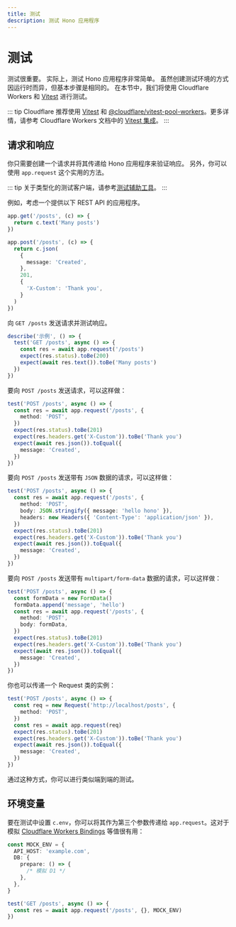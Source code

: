 ```yaml
---
title: 测试
description: 测试 Hono 应用程序
---
```


# 测试

[Vitest]: https://vitest.dev/

测试很重要。
实际上，测试 Hono 应用程序非常简单。
虽然创建测试环境的方式因运行时而异，但基本步骤是相同的。
在本节中，我们将使用 Cloudflare Workers 和 [Vitest] 进行测试。

::: tip
Cloudflare 推荐使用 [Vitest] 和 [@cloudflare/vitest-pool-workers](https://www.npmjs.com/package/@cloudflare/vitest-pool-workers)。更多详情，请参考 Cloudflare Workers 文档中的 [Vitest 集成](https://developers.cloudflare.com/workers/testing/vitest-integration/)。
:::

## 请求和响应

你只需要创建一个请求并将其传递给 Hono 应用程序来验证响应。
另外，你可以使用 `app.request` 这个实用的方法。

::: tip
关于类型化的测试客户端，请参考[测试辅助工具](/zh/docs/helpers/testing)。
:::

例如，考虑一个提供以下 REST API 的应用程序。

```ts
app.get('/posts', (c) => {
  return c.text('Many posts')
})

app.post('/posts', (c) => {
  return c.json(
    {
      message: 'Created',
    },
    201,
    {
      'X-Custom': 'Thank you',
    }
  )
})
```

向 `GET /posts` 发送请求并测试响应。

```ts
describe('示例', () => {
  test('GET /posts', async () => {
    const res = await app.request('/posts')
    expect(res.status).toBe(200)
    expect(await res.text()).toBe('Many posts')
  })
})
```

要向 `POST /posts` 发送请求，可以这样做：

```ts
test('POST /posts', async () => {
  const res = await app.request('/posts', {
    method: 'POST',
  })
  expect(res.status).toBe(201)
  expect(res.headers.get('X-Custom')).toBe('Thank you')
  expect(await res.json()).toEqual({
    message: 'Created',
  })
})
```

要向 `POST /posts` 发送带有 `JSON` 数据的请求，可以这样做：

```ts
test('POST /posts', async () => {
  const res = await app.request('/posts', {
    method: 'POST',
    body: JSON.stringify({ message: 'hello hono' }),
    headers: new Headers({ 'Content-Type': 'application/json' }),
  })
  expect(res.status).toBe(201)
  expect(res.headers.get('X-Custom')).toBe('Thank you')
  expect(await res.json()).toEqual({
    message: 'Created',
  })
})
```

要向 `POST /posts` 发送带有 `multipart/form-data` 数据的请求，可以这样做：

```ts
test('POST /posts', async () => {
  const formData = new FormData()
  formData.append('message', 'hello')
  const res = await app.request('/posts', {
    method: 'POST',
    body: formData,
  })
  expect(res.status).toBe(201)
  expect(res.headers.get('X-Custom')).toBe('Thank you')
  expect(await res.json()).toEqual({
    message: 'Created',
  })
})
```

你也可以传递一个 Request 类的实例：

```ts
test('POST /posts', async () => {
  const req = new Request('http://localhost/posts', {
    method: 'POST',
  })
  const res = await app.request(req)
  expect(res.status).toBe(201)
  expect(res.headers.get('X-Custom')).toBe('Thank you')
  expect(await res.json()).toEqual({
    message: 'Created',
  })
})
```

通过这种方式，你可以进行类似端到端的测试。

## 环境变量

要在测试中设置 `c.env`，你可以将其作为第三个参数传递给 `app.request`。这对于模拟 [Cloudflare Workers Bindings](https://hono.dev/getting-started/cloudflare-workers#bindings) 等值很有用：

```ts
const MOCK_ENV = {
  API_HOST: 'example.com',
  DB: {
    prepare: () => {
      /* 模拟 D1 */
    },
  },
}

test('GET /posts', async () => {
  const res = await app.request('/posts', {}, MOCK_ENV)
})
```

